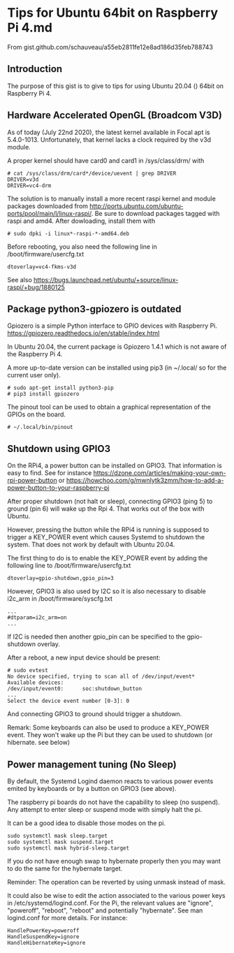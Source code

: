 # Tips for Ubuntu 64bit on Raspberry Pi 4.md

From gist.github.com/schauveau/a55eb2811fe12e8ad186d35feb788743

## Introduction 

The purpose of this gist is to give to tips for using Ubuntu 20.04 () 64bit on Raspberry Pi 4. 

## Hardware Accelerated OpenGL (Broadcom V3D)

As of today (July 22nd 2020), the latest kernel available in Focal apt is 5.4.0-1013.
Unfortunately, that kernel lacks a clock required by the v3d module. 

A proper kernel should have card0 and card1 in /sys/class/drm/ with 

    # cat /sys/class/drm/card*/device/uevent | grep DRIVER
    DRIVER=v3d
    DRIVER=vc4-drm

The solution is to manually install a more recent raspi kernel and module packages downloaded from 
http://ports.ubuntu.com/ubuntu-ports/pool/main/l/linux-raspi/. Be sure to download packages tagged 
with raspi and amd4. After dowloading, install them with   
    
    # sudo dpki -i linux*-raspi-*-amd64.deb    

Before rebooting, you also need the following line in /boot/firmware/usercfg.txt

    dtoverlay=vc4-fkms-v3d

See also https://bugs.launchpad.net/ubuntu/+source/linux-raspi/+bug/1880125

## Package python3-gpiozero is outdated

Gpiozero is a simple Python interface to GPIO devices with Raspberry Pi. 
https://gpiozero.readthedocs.io/en/stable/index.html

In Ubuntu 20.04, the current package is Gpiozero 1.4.1 which is not aware of the Raspberry Pi 4.

A more up-to-date version can be installed using pip3 (in ~/.local/ so for the current user only). 

    # sudo apt-get install python3-pip
    # pip3 install gpiozero    

The pinout tool can be used to obtain a graphical representation of the GPIOs on the board.

    # ~/.local/bin/pinout
   
## Shutdown using GPIO3 
   
On the RPi4, a power button can be installed on GPIO3. That information is easy to find. 
See for instance https://dzone.com/articles/making-your-own-rpi-power-button or https://howchoo.com/g/mwnlytk3zmm/how-to-add-a-power-button-to-your-raspberry-pi

After proper shutdown (not halt or sleep), connecting GPIO3 (ping 5) to ground (pin 6) 
will wake up the Rpi 4. That works out of the box with Ubuntu.

However, pressing the button while the RPi4 is running is supposed to trigger a KEY_POWER event
which causes Systemd to shutdown the system. That does not work by default with Ubuntu 20.04.

The first thing to do is to enable the KEY_POWER event by adding the following line to /boot/firmware/usercfg.txt

    dtoverlay=gpio-shutdown,gpio_pin=3
    
However, GPIO3 is also used by I2C so it is also necessary to disable i2c_arm in /boot/firmware/syscfg.txt 

    ...
    #dtparam=i2c_arm=on
    ...

If I2C is needed then another gpio_pin can be specified to the gpio-shutdown overlay.  

After a reboot, a new input device should be present:

    # sudo evtest
    No device specified, trying to scan all of /dev/input/event*
    Available devices:
    /dev/input/event0:      soc:shutdown_button
    ...
    Select the device event number [0-3]: 0
    
And connecting GPIO3 to ground should trigger a shutdown. 

Remark: Some keyboards can also be used to produce a KEY_POWER event. 
They won't wake up the Pi but they can be used to shutdown (or hibernate. see below) 

## Power management tuning (No Sleep) 

By default, the Systemd Logind daemon reacts to various power events emited by 
keyboards or by a button on GPIO3 (see above). 

The raspberry pi boards do not have the capability to sleep (no suspend). Any attempt 
to enter sleep or suspend mode with simply halt the pi. 

It can be a good idea to disable those modes on the pi.

    sudo systemctl mask sleep.target 
    sudo systemctl mask suspend.target 
    sudo systemctl mask hybrid-sleep.target
    
If you do not have enough swap to hybernate properly then you may want to do the same 
for the hybernate target.

Reminder: The operation can be reverted by using unmask instead of mask.

It could also be wise to edit the action associated to the various power keys in /etc/systemd/logind.conf. 
For the Pi, the relevant values are "ignore", "poweroff", "reboot", "reboot" and potentially "hybernate". See man logind.conf for more details. For instance:  

    HandlePowerKey=poweroff
    HandleSuspendKey=ignore
    HandleHibernateKey=ignore


